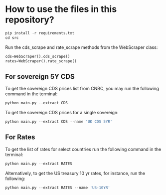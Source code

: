 # How to use the files in this repository?

```python
pip install -r requirements.txt
cd src
```

Run the cds_scrape and rate_scrape methods from the WebScraper class:

```python
cds=WebScraper().cds_scrape()
rates=WebScraper().rate_scrape()
```

## For sovereign 5Y CDS

To get the sovereign CDS prices list from CNBC, you may run the following command in the terminal:

```python
python main.py --extract CDS
```

To get the sovereign CDS prices for a single sovereign:

```python
python main.py --extract CDS --name 'UK CDS 5YR'
```

## For Rates

To get the list of rates for select countries run the following command in the terminal:

```python
python main.py --extract RATES
```

Alternatively, to get the US treasury 10 yr rates, for instance, run the following:

```python
python main.py --extract RATES --name 'US-10YR'
```
